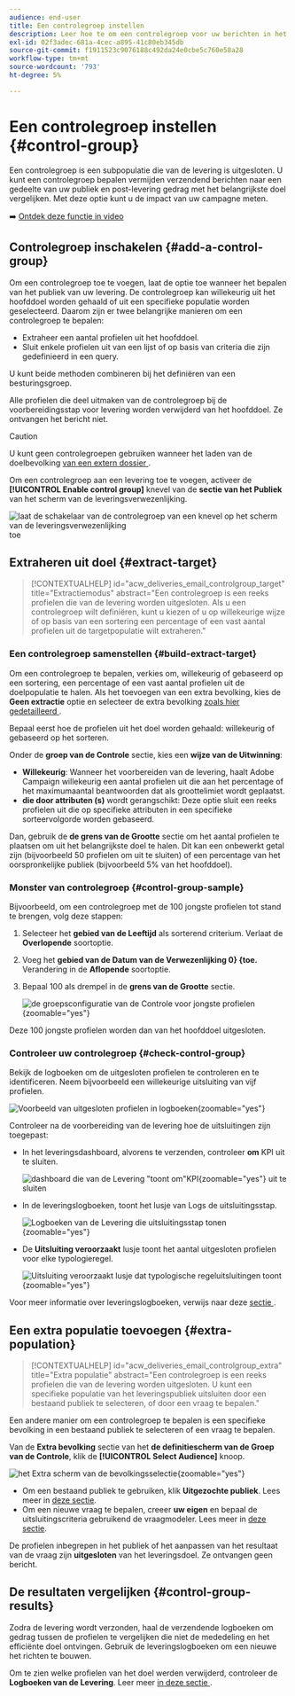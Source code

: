 ```yaml
---
audience: end-user
title: Een controlegroep instellen
description: Leer hoe te om een controlegroep voor uw berichten in het gebruikersinterface van het Web van de Campagne te plaatsen
exl-id: 02f3adec-681a-4cec-a895-41c80eb345db
source-git-commit: f1911523c9076188c492da24e0cbe5c760e58a28
workflow-type: tm+mt
source-wordcount: '793'
ht-degree: 5%

---
```


# Een controlegroep instellen {#control-group}

Een controlegroep is een subpopulatie die van de levering is uitgesloten. U kunt een controlegroep bepalen vermijden verzendend berichten naar een gedeelte van uw publiek en post-levering gedrag met het belangrijkste doel vergelijken. Met deze optie kunt u de impact van uw campagne meten.

➡️ [Ontdek deze functie in video](create-audience.md#video)

## Controlegroep inschakelen {#add-a-control-group}

Om een controlegroep toe te voegen, laat de optie toe wanneer het bepalen van het publiek van uw levering. De controlegroep kan willekeurig uit het hoofddoel worden gehaald of uit een specifieke populatie worden geselecteerd. Daarom zijn er twee belangrijke manieren om een controlegroep te bepalen:

* Extraheer een aantal profielen uit het hoofddoel.
* Sluit enkele profielen uit van een lijst of op basis van criteria die zijn gedefinieerd in een query.

U kunt beide methoden combineren bij het definiëren van een besturingsgroep.

Alle profielen die deel uitmaken van de controlegroep bij de voorbereidingsstap voor levering worden verwijderd van het hoofddoel. Ze ontvangen het bericht niet.

>[!CAUTION]
>
>U kunt geen controlegroepen gebruiken wanneer het laden van de doelbevolking [ van een extern dossier ](file-audience.md).

Om een controlegroep aan een levering toe te voegen, activeer de **[!UICONTROL Enable control group]** knevel van de **sectie van het Publiek** van het scherm van de leveringsverwezenlijking.

![ laat de schakelaar van de controlegroep van een knevel op het scherm van de leveringsverwezenlijking ](assets/control-group1.png) toe

## Extraheren uit doel {#extract-target}

>[!CONTEXTUALHELP]
>id="acw_deliveries_email_controlgroup_target"
>title="Extractiemodus"
>abstract="Een controlegroep is een reeks profielen die van de levering worden uitgesloten. Als u een controlegroep wilt definiëren, kunt u kiezen of u op willekeurige wijze of op basis van een sortering een percentage of een vast aantal profielen uit de targetpopulatie wilt extraheren."

### Een controlegroep samenstellen {#build-extract-target}

Om een controlegroep te bepalen, verkies om, willekeurig of gebaseerd op een sortering, een percentage of een vast aantal profielen uit de doelpopulatie te halen. Als het toevoegen van een extra bevolking, kies de **Geen extractie** optie en selecteer de extra bevolking [ zoals hier gedetailleerd ](#extra-population).

Bepaal eerst hoe de profielen uit het doel worden gehaald: willekeurig of gebaseerd op het sorteren.

Onder de **groep van de Controle** sectie, kies een **wijze van de Uitwinning**:

* **Willekeurig**: Wanneer het voorbereiden van de levering, haalt Adobe Campaign willekeurig een aantal profielen uit die aan het percentage of het maximumaantal beantwoorden dat als groottelimiet wordt geplaatst.
* **die door attributen (s)** wordt gerangschikt: Deze optie sluit een reeks profielen uit die op specifieke attributen in een specifieke sorteervolgorde worden gebaseerd.

Dan, gebruik de **de grens van de Grootte** sectie om het aantal profielen te plaatsen om uit het belangrijkste doel te halen. Dit kan een onbewerkt getal zijn (bijvoorbeeld 50 profielen om uit te sluiten) of een percentage van het oorspronkelijke publiek (bijvoorbeeld 5% van het hoofddoel).

### Monster van controlegroep {#control-group-sample}

Bijvoorbeeld, om een controlegroep met de 100 jongste profielen tot stand te brengen, volg deze stappen:

1. Selecteer het **gebied van de Leeftijd** als sorterend criterium. Verlaat de **Overlopende** soortoptie.
1. Voeg het **gebied van de Datum van de Verwezenlijking 0&rbrace; &lbrace;toe.** Verandering in de **Aflopende** soortoptie.
1. Bepaal 100 als drempel in de **grens van de Grootte** sectie.

   ![ de groepsconfiguratie van de Controle voor jongste profielen ](assets/control-group2.png){zoomable="yes"}

Deze 100 jongste profielen worden dan van het hoofddoel uitgesloten.

### Controleer uw controlegroep {#check-control-group}

Bekijk de logboeken om de uitgesloten profielen te controleren en te identificeren. Neem bijvoorbeeld een willekeurige uitsluiting van vijf profielen.

![ Voorbeeld van uitgesloten profielen in logboeken ](assets/control-group4.png){zoomable="yes"}

Controleer na de voorbereiding van de levering hoe de uitsluitingen zijn toegepast:

* In het leveringsdashboard, alvorens te verzenden, controleer **om** KPI uit te sluiten.

  ![ dashboard die van de Levering &quot;toont om&quot;KPI ](assets/control-group5.png){zoomable="yes"} uit te sluiten

* In de leveringslogboeken, toont het lusje van Logs de uitsluitingsstap.

  ![ Logboeken van de Levering die uitsluitingsstap tonen ](assets/control-group-sample-logs.png){zoomable="yes"}

<!--

 * The **Exclusion logs** tab displays each profile and the related exclusion **Reason**.

    ![](assets/control-group6.png){zoomable="yes"}

-->

* De **Uitsluiting veroorzaakt** lusje toont het aantal uitgesloten profielen voor elke typologieregel.

  ![ Uitsluiting veroorzaakt lusje dat typologische regeluitsluitingen toont ](assets/control-group7.png){zoomable="yes"}

Voor meer informatie over leveringslogboeken, verwijs naar deze [ sectie ](../monitor/delivery-logs.md).

## Een extra populatie toevoegen {#extra-population}

>[!CONTEXTUALHELP]
>id="acw_deliveries_email_controlgroup_extra"
>title="Extra populatie"
>abstract="Een controlegroep is een reeks profielen die van de levering worden uitgesloten. U kunt een specifieke populatie van het leveringspubliek uitsluiten door een bestaand publiek te selecteren, of door een vraag te bepalen."

Een andere manier om een controlegroep te bepalen is een specifieke bevolking in een bestaand publiek te selecteren of een vraag te bepalen.

Van de **Extra bevolking** sectie van het **de definitiescherm van de Groep van de Controle**, klik de **[!UICONTROL Select Audience]** knoop.

![ het Extra scherm van de bevolkingsselectie ](assets/control-group3.png){zoomable="yes"}

* Om een bestaand publiek te gebruiken, klik **Uitgezochte publiek**. Lees meer in [deze sectie](add-audience.md).
* Om een nieuwe vraag te bepalen, creeer **uw eigen** en bepaal de uitsluitingscriteria gebruikend de vraagmodeler. Lees meer in [deze sectie](../query/query-modeler-overview.md).

De profielen inbegrepen in het publiek of het aanpassen van het resultaat van de vraag zijn **uitgesloten** van het leveringsdoel. Ze ontvangen geen bericht.

## De resultaten vergelijken {#control-group-results}

Zodra de levering wordt verzonden, haal de verzendende logboeken om gedrag tussen de profielen te vergelijken die niet de mededeling en het efficiënte doel ontvingen. Gebruik de leveringslogboeken om een nieuwe het richten te bouwen.

Om te zien welke profielen van het doel werden verwijderd, controleer de **Logboeken van de Levering**. Leer meer [ in deze sectie ](#check-control-group).